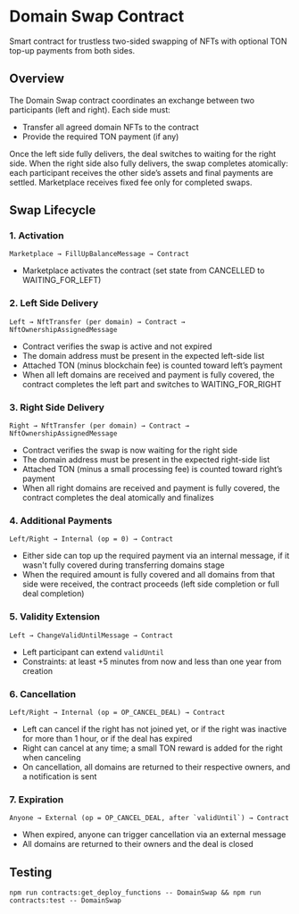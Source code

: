 # Domain Swap Contract

Smart contract for trustless two-sided swapping of NFTs with optional TON top-up payments from both sides.

## Overview

The Domain Swap contract coordinates an exchange between two participants (left and right). Each side must:
- Transfer all agreed domain NFTs to the contract
- Provide the required TON payment (if any)

Once the left side fully delivers, the deal switches to waiting for the right side. When the right side also fully delivers, the swap completes atomically: each participant receives the other side’s assets and final payments are settled. Marketplace receives fixed fee only for completed swaps.

## Swap Lifecycle

### 1. Activation
```
Marketplace → FillUpBalanceMessage → Contract
```
- Marketplace activates the contract (set state from CANCELLED to WAITING_FOR_LEFT)

### 2. Left Side Delivery
```
Left → NftTransfer (per domain) → Contract → NftOwnershipAssignedMessage
```
- Contract verifies the swap is active and not expired
- The domain address must be present in the expected left-side list
- Attached TON (minus blockchain fee) is counted toward left’s payment
- When all left domains are received and payment is fully covered, the contract completes the left part and switches to WAITING_FOR_RIGHT

### 3. Right Side Delivery
```
Right → NftTransfer (per domain) → Contract → NftOwnershipAssignedMessage
```
- Contract verifies the swap is now waiting for the right side
- The domain address must be present in the expected right-side list
- Attached TON (minus a small processing fee) is counted toward right’s payment
- When all right domains are received and payment is fully covered, the contract completes the deal atomically and finalizes

### 4. Additional Payments
```
Left/Right → Internal (op = 0) → Contract
```
- Either side can top up the required payment via an internal message, if it wasn't fully covered during transferring domains stage
- When the required amount is fully covered and all domains from that side were received, the contract proceeds (left side completion or full deal completion)

### 5. Validity Extension
```
Left → ChangeValidUntilMessage → Contract
```
- Left participant can extend `validUntil`
- Constraints: at least +5 minutes from now and less than one year from creation

### 6. Cancellation
```
Left/Right → Internal (op = OP_CANCEL_DEAL) → Contract
```
- Left can cancel if the right has not joined yet, or if the right was inactive for more than 1 hour, or if the deal has expired
- Right can cancel at any time; a small TON reward is added for the right when canceling
- On cancellation, all domains are returned to their respective owners, and a notification is sent

### 7. Expiration
```
Anyone → External (op = OP_CANCEL_DEAL, after `validUntil`) → Contract
```
- When expired, anyone can trigger cancellation via an external message
- All domains are returned to their owners and the deal is closed

## Testing

```shell
npm run contracts:get_deploy_functions -- DomainSwap && npm run contracts:test -- DomainSwap
```
